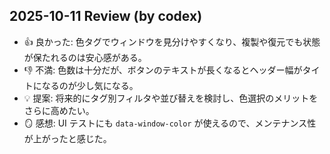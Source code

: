 ## 2025-10-11 Review (by codex)
- 👍 良かった: 色タグでウィンドウを見分けやすくなり、複製や復元でも状態が保たれるのは安心感がある。
- 👎 不満: 色数は十分だが、ボタンのテキストが長くなるとヘッダー幅がタイトになるのが少し気になる。
- 💡 提案: 将来的にタグ別フィルタや並び替えを検討し、色選択のメリットをさらに高めたい。
- 🪞 感想: UI テストにも `data-window-color` が使えるので、メンテナンス性が上がったと感じた。
